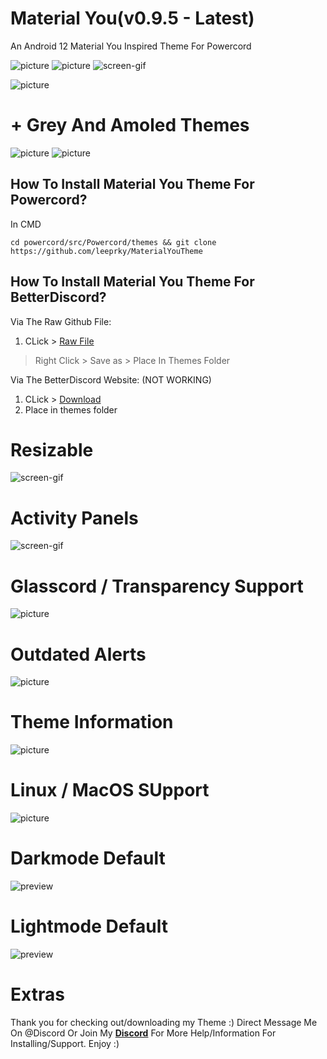 # Material You(v0.9.5 - Latest)
An Android 12 Material You Inspired Theme For Powercord

![picture](https://i.imgur.com/GNOLne0.png)
![picture](https://i.imgur.com/KdAE1G8.png)
![screen-gif](https://i.imgur.com/EiN5ALx.gif)

![picture](https://i.imgur.com/Xvwak97.png)

# + Grey And Amoled Themes
![picture](https://i.imgur.com/0rFWFLs.png)
![picture](https://i.imgur.com/011Q1yt.png)

## How To Install Material You Theme For Powercord?

In CMD

```
cd powercord/src/Powercord/themes && git clone https://github.com/leeprky/MaterialYouTheme
```

## How To Install Material You Theme For BetterDiscord?

Via The Raw Github File:
1. CLick > [Raw File](https://raw.githubusercontent.com/leeprky/MaterialYouTheme/main/client/bd/material-you.theme.scss)
> Right Click > Save as > Place In Themes Folder

Via The BetterDiscord Website: (NOT WORKING)
1. CLick > [Download]()
2. Place in themes folder


# Resizable 
![screen-gif](https://i.imgur.com/K0i7aFU.gif)

# Activity Panels

![screen-gif](https://i.imgur.com/qEIaWWK.gif)

# Glasscord / Transparency Support

![picture](https://i.imgur.com/JQagBBj.png)

# Outdated Alerts
![picture](https://i.imgur.com/8eThtFs.png)

# Theme Information
![picture](https://i.imgur.com/ooCp4TI.png)

# Linux / MacOS SUpport
![picture](https://i.imgur.com/6a4WsIA.png)

# Darkmode Default

![preview](https://i.imgur.com/b3oGQYc.png)

# Lightmode Default

![preview](https://i.imgur.com/0S7q2rq.png)

# Extras 

Thank you for checking out/downloading my Theme :)
Direct Message Me On @Discord Or Join My **[Discord](https://discord.gg/Ff3rqAYB89)** For More Help/Information For Installing/Support. Enjoy :)
